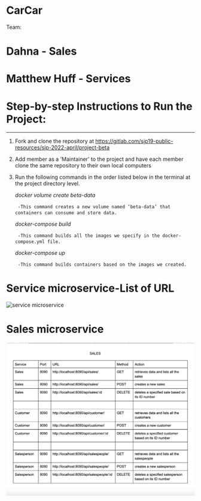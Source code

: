 # CarCar

Team:


# Dahna - Sales
# Matthew Huff - Services


# Step-by-step Instructions to Run the Project:
----------------------------------------------------------------------------------------
1. Fork and clone the repository at https://gitlab.com/sjp19-public-resources/sjp-2022-april/project-beta

2. Add member as a 'Maintainer' to the project and have each member clone the same repository to their own local computers

3. Run the following commands in the order listed below in the terminal at the project directory level.

    *docker volume create beta-data*

        -This command creates a new volume named ‘beta-data’ that containers can consume and store data.

    *docker-compose build*

        -This command builds all the images we specify in the docker-compose.yml file.

    *docker-compose up*

        -This command builds containers based on the images we created.


# Service microservice-List of URL
![service microservice](/Service-urls-ports-CRUD.png)


# Sales microservice
![sales microservice](/Sales-urls-ports-CRUD.png)
